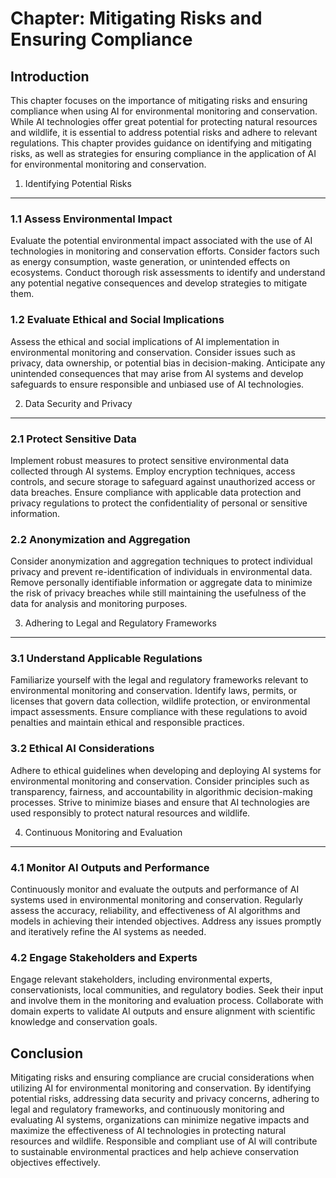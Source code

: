 Chapter: Mitigating Risks and Ensuring Compliance
=================================================

Introduction
------------

This chapter focuses on the importance of mitigating risks and ensuring compliance when using AI for environmental monitoring and conservation. While AI technologies offer great potential for protecting natural resources and wildlife, it is essential to address potential risks and adhere to relevant regulations. This chapter provides guidance on identifying and mitigating risks, as well as strategies for ensuring compliance in the application of AI for environmental monitoring and conservation.

1. Identifying Potential Risks
------------------------------

### 1.1 Assess Environmental Impact

Evaluate the potential environmental impact associated with the use of AI technologies in monitoring and conservation efforts. Consider factors such as energy consumption, waste generation, or unintended effects on ecosystems. Conduct thorough risk assessments to identify and understand any potential negative consequences and develop strategies to mitigate them.

### 1.2 Evaluate Ethical and Social Implications

Assess the ethical and social implications of AI implementation in environmental monitoring and conservation. Consider issues such as privacy, data ownership, or potential bias in decision-making. Anticipate any unintended consequences that may arise from AI systems and develop safeguards to ensure responsible and unbiased use of AI technologies.

2. Data Security and Privacy
----------------------------

### 2.1 Protect Sensitive Data

Implement robust measures to protect sensitive environmental data collected through AI systems. Employ encryption techniques, access controls, and secure storage to safeguard against unauthorized access or data breaches. Ensure compliance with applicable data protection and privacy regulations to protect the confidentiality of personal or sensitive information.

### 2.2 Anonymization and Aggregation

Consider anonymization and aggregation techniques to protect individual privacy and prevent re-identification of individuals in environmental data. Remove personally identifiable information or aggregate data to minimize the risk of privacy breaches while still maintaining the usefulness of the data for analysis and monitoring purposes.

3. Adhering to Legal and Regulatory Frameworks
----------------------------------------------

### 3.1 Understand Applicable Regulations

Familiarize yourself with the legal and regulatory frameworks relevant to environmental monitoring and conservation. Identify laws, permits, or licenses that govern data collection, wildlife protection, or environmental impact assessments. Ensure compliance with these regulations to avoid penalties and maintain ethical and responsible practices.

### 3.2 Ethical AI Considerations

Adhere to ethical guidelines when developing and deploying AI systems for environmental monitoring and conservation. Consider principles such as transparency, fairness, and accountability in algorithmic decision-making processes. Strive to minimize biases and ensure that AI technologies are used responsibly to protect natural resources and wildlife.

4. Continuous Monitoring and Evaluation
---------------------------------------

### 4.1 Monitor AI Outputs and Performance

Continuously monitor and evaluate the outputs and performance of AI systems used in environmental monitoring and conservation. Regularly assess the accuracy, reliability, and effectiveness of AI algorithms and models in achieving their intended objectives. Address any issues promptly and iteratively refine the AI systems as needed.

### 4.2 Engage Stakeholders and Experts

Engage relevant stakeholders, including environmental experts, conservationists, local communities, and regulatory bodies. Seek their input and involve them in the monitoring and evaluation process. Collaborate with domain experts to validate AI outputs and ensure alignment with scientific knowledge and conservation goals.

Conclusion
----------

Mitigating risks and ensuring compliance are crucial considerations when utilizing AI for environmental monitoring and conservation. By identifying potential risks, addressing data security and privacy concerns, adhering to legal and regulatory frameworks, and continuously monitoring and evaluating AI systems, organizations can minimize negative impacts and maximize the effectiveness of AI technologies in protecting natural resources and wildlife. Responsible and compliant use of AI will contribute to sustainable environmental practices and help achieve conservation objectives effectively.
